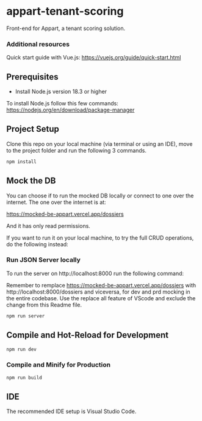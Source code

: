 # appart-tenant-scoring
Front-end for Appart, a tenant scoring solution.

### Additional resources
Quick start guide with Vue.js: https://vuejs.org/guide/quick-start.html  

## Prerequisites 

- Install Node.js version 18.3 or higher

To install Node.js follow this few commands: https://nodejs.org/en/download/package-manager  

## Project Setup
Clone this repo on your local machine (via terminal or using an IDE), move to the project folder and run the following 3 commands.

```sh
npm install
```
## Mock the DB
You can choose if to run the mocked DB locally or connect to one over the internet.
The one over the internet is at:

https://mocked-be-appart.vercel.app/dossiers

And it has only read permissions.

If you want to run it on your local machine, to try the full CRUD operations, do the following instead:
### Run JSON Server locally

To run the server on http://localhost:8000 run the following command:

Remember to remplace https://mocked-be-appart.vercel.app/dossiers with http://localhost:8000/dossiers and viceversa, for dev and prd mocking in the entire codebase. Use the replace all feature of VScode and exclude the change from this Readme file.

```sh
npm run server
```

## Compile and Hot-Reload for Development

```sh
npm run dev
```
### Compile and Minify for Production

```sh
npm run build
```
## IDE
The recommended IDE setup is Visual Studio Code.
